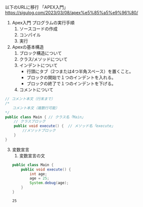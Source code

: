 以下のURLに移行
「APEX入門」
https://sigulog.com/2023/03/08/apex%e5%85%a5%e9%96%80/


1. Apex入門
    プログラムの実行手順
    1. ソースコードの作成
    2. コンパイル
    3. 実行
2. Apexの基本構造
    1. ブロック構造について
    2. クラス/メソッドについて
    4. インデントについて
        - 行頭にタブ（2つまたは4つ半角スペース）を置くこと。
        - ブロックの開始で１つのインデントを入れる。
        - ブロックの終了で１つのインデントを下げる。
    5. コメントについて
```Main.java
// コメント本文（行末まで）
/* 
　　コメント本文（複数行可能）
*/
public class Main { // クラス名「Main」 
    // クラスブロック
    public void execute() {  // メソッド名「execute」
        //メソッドブロック
    }
}
```
3. 変数宣言
    1. 変数宣言の文
    ```Main.java
    public class Main {
        public void execute() {
            int age;
            age = 25;
            System.debug(age);
        }
    }
    ```
    ```実行結果
    25
    ```